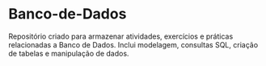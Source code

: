 # Banco-de-Dados

Repositório criado para armazenar atividades, exercícios e práticas relacionadas a Banco de Dados. Inclui modelagem, consultas SQL, criação de tabelas e manipulação de dados.
